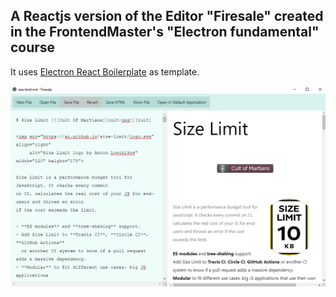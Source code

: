## A Reactjs version of the Editor "Firesale" created in the FrontendMaster's "Electron fundamental" course

It uses [Electron React Boilerplate](https://electron-react-boilerplate.js.org/) as template.

![Firesale React](./assets/firesale-react.png)
